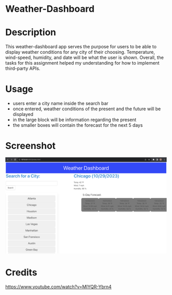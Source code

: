 # Weather-Dashboard

# Description
This weather-dashboard app serves the purpose for users to be able to display weather conditions for any city of their choosing. Temperature, wind-speed, humidity, and date will be what the user is shown.
Overall, the tasks for this assignment helped my understanding for how to implement third-party APIs.

# Usage 

- users enter a city name inside the search bar
- once entered, weather conditions of the present and the future will be displayed
- in the large block will be information regarding the present
- the smaller boxes will contain the forecast for the next 5 days

# Screenshot

  ![image](assets/images/image.png)


# Credits
https://www.youtube.com/watch?v=MIYQR-Ybrn4


